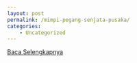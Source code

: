 ```yaml
---
layout: post
permalink: /mimpi-pegang-senjata-pusaka/
categories:
    - Uncategorized
---
```


[Baca Selengkapnya](/06)